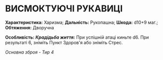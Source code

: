 ﻿# ВИСМОКТУЮЧІ РУКАВИЦІ

**Характеристика:** Харизма; **Дальність:** Рукопашна; **Шкода:** d10+9 маг.; **Обтяження:** Дворучна

**Особливість:** ***Крадідьба життя:*** При успішній атаці киньте d6. При результаті 6, зніміть Пункт Здоров'я або зніміть Стрес.

*Основна зброя - Тир 4*
